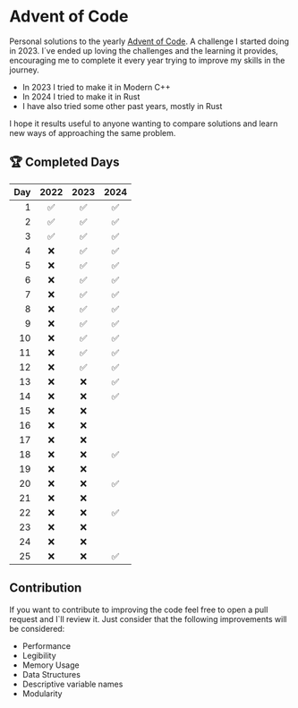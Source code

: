 # Advent of Code

Personal solutions to the yearly [Advent of Code](https://adventofcode.com/). A challenge I started doing in 2023. I´ve 
ended up loving the challenges and the learning it provides, encouraging me to complete it every year trying to improve
my skills in the journey.

- In 2023 I tried to make it in Modern C++
- In 2024 I tried to make it in Rust
- I have also tried some other past years, mostly in Rust

I hope it results useful to anyone wanting to compare solutions and learn new ways of approaching the same problem. 

## 🏆 Completed Days

| Day | 2022 | 2023 | 2024 |
|----:|:----:|:----:|:----:|
| 1   | ✅   | ✅   | ✅   |
| 2   | ✅   | ✅   | ✅   |
| 3   | ✅   | ✅   | ✅   |
| 4   | ❌   | ✅   | ✅   |
| 5   | ❌   | ✅   | ✅   |
| 6   | ❌   | ✅   | ✅   |
| 7   | ❌   | ✅   | ✅   |
| 8   | ❌   | ✅   | ✅   |
| 9   | ❌   | ✅   | ✅   |
| 10  | ❌   | ✅   | ✅   |
| 11  | ❌   | ✅   | ✅   |
| 12  | ❌   | ✅   | ✅   |
| 13  | ❌   | ❌   | ✅   |
| 14  | ❌   | ❌   | ✅   |
| 15  | ❌   | ❌   |      |
| 16  | ❌   | ❌   |      |
| 17  | ❌   | ❌   |      |
| 18  | ❌   | ❌   | ✅   |
| 19  | ❌   | ❌   |      |
| 20  | ❌   | ❌   | ✅   |
| 21  | ❌   | ❌   |      |
| 22  | ❌   | ❌   | ✅   |
| 23  | ❌   | ❌   |      |
| 24  | ❌   | ❌   |      |
| 25  | ❌   | ❌   | ✅   |

## Contribution

If you want to contribute to improving the code feel free to open a pull request and I`ll review it. Just consider
that the following improvements will be considered:
* Performance
* Legibility
* Memory Usage
* Data Structures
* Descriptive variable names
* Modularity

